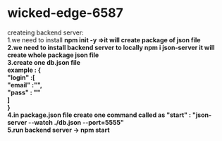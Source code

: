 # wicked-edge-6587

createing backend server: <br>
1.we need to install <b>npm init -y<b> =>it will create package of json file<br>
2.we need to install backend server to locally <b> npm i json-server <b> it will create whole package json file <br>
3.create one db.json file <br>
example : { <br>
    "login" :[ <br>
        "email" :"", <br>
        "pass" : "" <br>
    ] <br>
} <br>
4.in package.json file create one command called as "start" : "json-server --watch ./db.json --port=5555" <br>
5.run backend server -> npm start <br>


